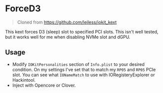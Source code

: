 # ForceD3

> Cloned from https://github.com/leiless/iokit_kext

This kext forces D3 (sleep) slot to specified PCI slots. This isn't well tested, but it works well for me when disabling NVMe slot and dGPU.

## Usage

- Modify `IOKitPersonalities` section of `Info.plist` to your desired condition. On my settings I've set that to match my `RP05` and `RP05` PCIe slot. You can see what `IONameMatch` to use with IORegisteryExplorer or Hackintool.
- Inject with Opencore or Clover.

